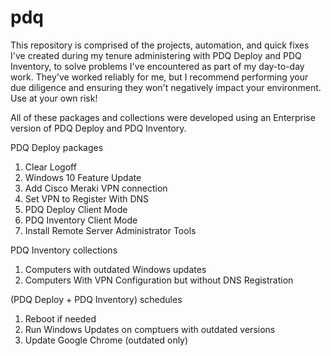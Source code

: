 # pdq
This repository is comprised of the projects, automation, and quick fixes I've created during my tenure administering with PDQ Deploy and PDQ Inventory, to solve problems I've encountered as part of my day-to-day work. They've worked reliably for me, but I recommend performing your due diligence and ensuring they won't negatively impact your environment. Use at your own risk!

All of these packages and collections were developed using an Enterprise version of PDQ Deploy and PDQ Inventory.

PDQ Deploy packages

1. Clear Logoff
2. Windows 10 Feature Update
3. Add Cisco Meraki VPN connection
4. Set VPN to Register With DNS
5. PDQ Deploy Client Mode
6. PDQ Inventory Client Mode
7. Install Remote Server Administrator Tools

PDQ Inventory collections
1. Computers with outdated Windows updates
2. Computers With VPN Configuration but without DNS Registration

(PDQ Deploy + PDQ Inventory) schedules
1. Reboot if needed
2. Run Windows Updates on comptuers with outdated versions
3. Update Google Chrome (outdated only)


